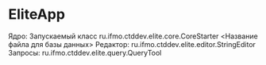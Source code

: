 # EliteApp

Ядро: Запускаемый класс ru.ifmo.ctddev.elite.core.CoreStarter <Название файла для базы данных>
Редактор: ru.ifmo.ctddev.elite.editor.StringEditor
Запросы: ru.ifmo.ctddev.elite.query.QueryTool
